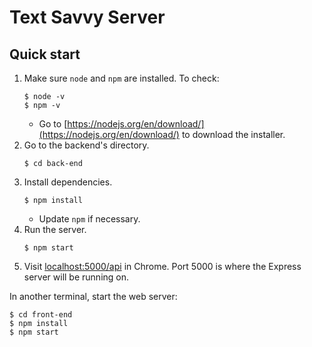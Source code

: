# Text Savvy Server

## Quick start
1. Make sure `node` and `npm` are installed. To check:
    ```
    $ node -v
    $ npm -v
    ```
    - Go to [https://nodejs.org/en/download/](https://nodejs.org/en/download/) to download the installer.
2. Go to the backend's directory.
    ```
    $ cd back-end
    ```
3. Install dependencies.
    ```
    $ npm install
    ```
    - Update `npm` if necessary.
4. Run the server.
    ```
    $ npm start
    ```
5. Visit [localhost:5000/api](http://localhost:5000/api) in Chrome. Port 5000 is where the Express server will be running on.

In another terminal, start the web server:
```
$ cd front-end
$ npm install    
$ npm start  
```